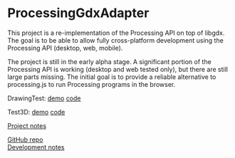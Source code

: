 # ProcessingGdxAdapter

This project is a re-implementation of the Processing API on top of libgdx.
The goal is to be able to allow fully cross-platform development using the
Processing API (desktop, web, mobile).

The project is still in the early alpha stage.  A significant portion of the
Processing API is working (desktop and web tested only), but there are still
large parts missing.  The initial goal is to provide a reliable alternative to
processing.js to run Processing programs in the browser.


DrawingTest:  [demo](DrawingTest) [code](https://github.com/dkessner/ProcessingGdxAdapter/blob/master/DrawingTest/core/src/io/github/dkessner/DrawingTest.java)  
 
Test3D: [demo](Test3D) [code](https://github.com/dkessner/ProcessingGdxAdapter/blob/master/Test3D/core/src/io/github/dkessner/Test3D.java)  

[Project notes](project_notes)  

[GitHub repo](https://github.com/dkessner/ProcessingGdxAdapter)  
[Development notes](dev_notes)



